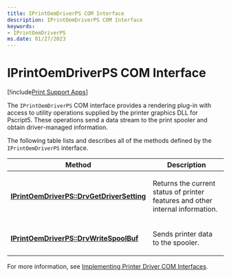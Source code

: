 ```yaml
---
title: IPrintOemDriverPS COM Interface
description: IPrintOemDriverPS COM Interface
keywords:
- IPrintOemDriverPS
ms.date: 01/27/2023
---
```


# IPrintOemDriverPS COM Interface

[!include[Print Support Apps](../includes/print-support-apps.md)]

The `IPrintOemDriverPS` COM interface provides a rendering plug-in with access to utility operations supplied by the printer graphics DLL for Pscript5. These operations send a data stream to the print spooler and obtain driver-managed information.

The following table lists and describes all of the methods defined by the `IPrintOemDriverPS` interface.

<table>
<colgroup>
<col width="50%" />
<col width="50%" />
</colgroup>
<thead>
<tr class="header">
<th>Method</th>
<th>Description</th>
</tr>
</thead>
<tbody>
<tr class="odd">
<td><p><a href="/windows-hardware/drivers/ddi/prcomoem/nf-prcomoem-iprintoemdriverps-drvgetdriversetting" data-raw-source="[&lt;strong&gt;IPrintOemDriverPS::DrvGetDriverSetting&lt;/strong&gt;](/windows-hardware/drivers/ddi/prcomoem/nf-prcomoem-iprintoemdriverps-drvgetdriversetting)"><strong>IPrintOemDriverPS::DrvGetDriverSetting</strong></a></p></td>
<td><p>Returns the current status of printer features and other internal information.</p></td>
</tr>
<tr class="even">
<td><p><a href="/windows-hardware/drivers/ddi/prcomoem/nf-prcomoem-iprintoemdriverps-drvwritespoolbuf" data-raw-source="[&lt;strong&gt;IPrintOemDriverPS::DrvWriteSpoolBuf&lt;/strong&gt;](/windows-hardware/drivers/ddi/prcomoem/nf-prcomoem-iprintoemdriverps-drvwritespoolbuf)"><strong>IPrintOemDriverPS::DrvWriteSpoolBuf</strong></a></p></td>
<td><p>Sends printer data to the spooler.</p></td>
</tr>
</tbody>
</table>

For more information, see [Implementing Printer Driver COM Interfaces](implementing-printer-driver-com-interfaces.md).
